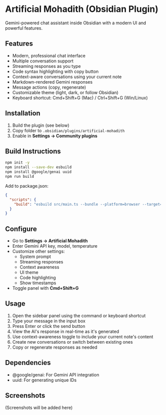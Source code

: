 # Artificial Mohadith (Obsidian Plugin)

Gemini-powered chat assistant inside Obsidian with a modern UI and powerful features.

## Features
- Modern, professional chat interface
- Multiple conversation support
- Streaming responses as you type
- Code syntax highlighting with copy button
- Context-aware conversations using your current note
- Markdown-rendered Gemini responses
- Message actions (copy, regenerate)
- Customizable theme (light, dark, or follow Obsidian)
- Keyboard shortcut: Cmd+Shift+G (Mac) / Ctrl+Shift+G (Win/Linux)

## Installation
1. Build the plugin (see below)
2. Copy folder to `.obsidian/plugins/artificial-mohadith`
3. Enable in **Settings → Community plugins**

## Build Instructions
```bash
npm init -y
npm install --save-dev esbuild
npm install @google/genai uuid
npm run build
```

Add to package.json:
```json
{
  "scripts": {
    "build": "esbuild src/main.ts --bundle --platform=browser --target=es2019 --format=cjs --outfile=main.js --external:obsidian"
  }
}
```

## Configure
- Go to **Settings → Artificial Mohadith**
- Enter Gemini API key, model, temperature
- Customize other settings:
  - System prompt
  - Streaming responses
  - Context awareness
  - UI theme
  - Code highlighting
  - Show timestamps
- Toggle panel with **Cmd+Shift+G**

## Usage
1. Open the sidebar panel using the command or keyboard shortcut
2. Type your message in the input box
3. Press Enter or click the send button
4. View the AI's response in real-time as it's generated
5. Use context-awareness toggle to include your current note's content
6. Create new conversations or switch between existing ones
7. Copy or regenerate responses as needed

## Dependencies
- @google/genai: For Gemini API integration
- uuid: For generating unique IDs

## Screenshots
(Screenshots will be added here)